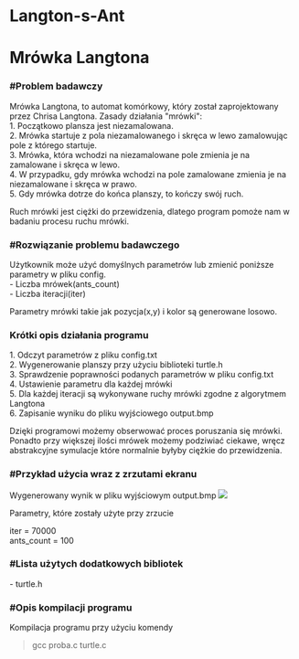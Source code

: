 # Langton-s-Ant

<h1>Mrówka Langtona</h1>
<h3>#Problem badawczy</h3>
Mrówka Langtona, to automat komórkowy, który został zaprojektowany przez Chrisa Langtona. Zasady działania "mrówki":<br>
1. Początkowo plansza jest niezamalowana.<br>
2. Mrówka startuje z pola niezamalowanego i skręca w lewo zamalowując pole z którego startuje.<br>
3. Mrówka, która wchodzi na niezamalowane pole zmienia je na zamalowane i skręca w lewo.<br>
4. W przypadku, gdy mrówka wchodzi na pole zamalowane zmienia je na niezamalowane i skręca w prawo.<br>
5. Gdy mrówka dotrze do końca planszy, to kończy swój ruch.<br>

Ruch mrówki jest ciężki do przewidzenia, dlatego program pomoże nam w badaniu procesu ruchu mrówki.


<h3>#Rozwiązanie problemu badawczego</h3>
Użytkownik może użyć domyślnych parametrów lub zmienić poniższe parametry w pliku config.<br>
- Liczba mrówek(ants_count)<br>
- Liczba iteracji(iter)<br>

Parametry mrówki takie jak pozycja(x,y) i kolor są generowane losowo. 

<h3>Krótki opis działania programu</h3>
1. Odczyt parametrów z pliku config.txt<br>
2. Wygenerowanie planszy przy użyciu biblioteki turtle.h<br>
3. Sprawdzenie poprawności podanych parametrów w pliku config.txt<br>
4. Ustawienie parametru dla każdej mrówki<br>
5. Dla każdej iteracji są wykonywane ruchy mrówki zgodne z algorytmem Langtona<br>
6. Zapisanie wyniku do pliku wyjściowego output.bmp<br>


Dzięki programowi możemy obserwować proces poruszania się mrówki. Ponadto przy większej ilości mrówek możemy podziwiać ciekawe, wręcz abstrakcyjne symulacje które normalnie byłyby ciężkie do przewidzenia.

<h3>#Przykład użycia wraz z zrzutami ekranu</h3>

Wygenerowany wynik w pliku wyjściowym output.bmp
<img src ="https://i.ibb.co/crnVbk5/output.png">

Parametry, które zostały użyte przy zrzucie

iter = 70000<br>
ants_count = 100


<h3>#Lista użytych dodatkowych bibliotek</h3>
- turtle.h<br>


<h3>#Opis kompilacji programu</h3>

Kompilacja programu przy użyciu komendy

>gcc proba.c turtle.c
